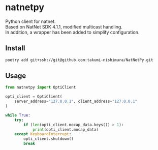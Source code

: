 # natnetpy
Python client for natnet.  
Based on NatNet SDK 4.1.1, modified multicast handling.  
In addition, a wrapper has been added to simplify configuration.  
## Install
```bash
poetry add git+ssh://git@github.com:takumi-nishimura/NatNetPy.git
```
## Usage
```python
from natnetpy import OptiClient

opti_client = OptiClient(
    server_address="127.0.0.1", client_address="127.0.0.1"
)

while True:
    try:
        if (len(opti_client.mocap_data.keys()) > 1):
            print(opti_client.mocap_data)
    except KeyboardInterrupt:
        opti_client.shutdown()
        break
```
